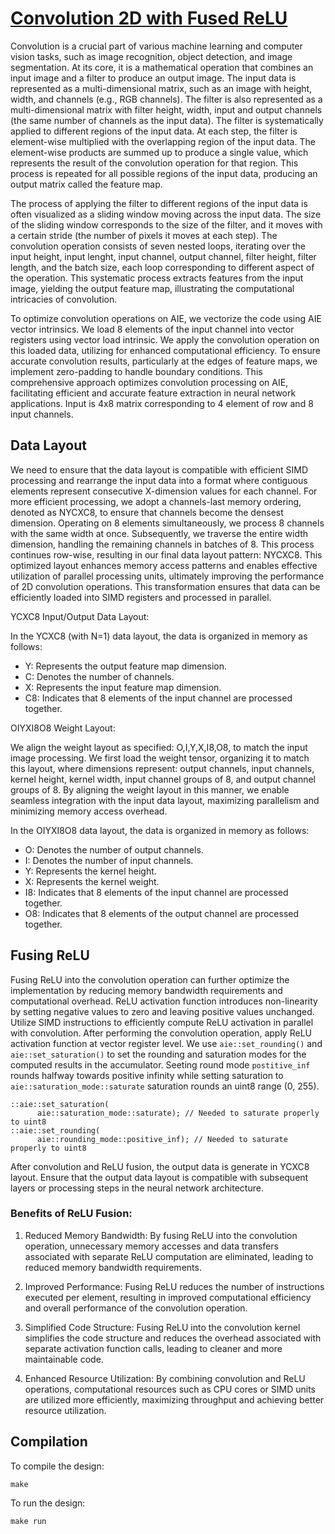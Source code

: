 <!---//===- README.md --------------------------*- Markdown -*-===//
//
// This file is licensed under the Apache License v2.0 with LLVM Exceptions.
// See https://llvm.org/LICENSE.txt for license information.
// SPDX-License-Identifier: Apache-2.0 WITH LLVM-exception
//
// Copyright (C) 2024, Advanced Micro Devices, Inc.
// 
//===----------------------------------------------------------------------===//-->

# <ins>Convolution 2D with Fused ReLU</ins>

Convolution is a crucial part of various machine learning and computer vision tasks, such as image recognition, object detection, and image segmentation. At its core, it is a mathematical operation that combines an input image and a filter to produce an output image. The input data is represented as a multi-dimensional matrix, such as an image with height, width, and channels (e.g., RGB channels). The filter is also represented as a multi-dimensional matrix with filter height, width, input and output channels (the same number of channels as the input data). The filter is systematically applied to different regions of the input data. At each step, the filter is element-wise multiplied with the overlapping region of the input data. The element-wise products are summed up to produce a single value, which represents the result of the convolution operation for that region. This process is repeated for all possible regions of the input data, producing an output matrix called the feature map.

The process of applying the filter to different regions of the input data is often visualized as a sliding window moving across the input data. The size of the sliding window corresponds to the size of the filter, and it moves with a certain stride (the number of pixels it moves at each step). The convolution operation consists of seven nested loops, iterating over the input height, input lenght, input channel, output channel, filter height, filter length, and the batch size, each loop corresponding to different aspect of the operation. This systematic process extracts features from the input image, yielding the output feature map, illustrating the computational intricacies of convolution. 


To optimize convolution operations on AIE, we vectorize the code using AIE vector intrinsics. We load 8 elements of the input channel into vector registers using vector load intrinsic. We apply the convolution operation on this loaded data, utilizing for enhanced computational efficiency. To ensure accurate convolution results, particularly at the edges of feature maps, we implement zero-padding to handle boundary conditions. This comprehensive approach optimizes convolution processing on AIE, facilitating efficient and accurate feature extraction in neural network applications. Input is 4x8 matrix corresponding to 4 element of row and 8 input channels.

## Data Layout
We need to ensure that the data layout is compatible with efficient SIMD processing and rearrange the input data into a format where contiguous elements represent consecutive X-dimension values for each channel. For more efficient processing, we adopt a channels-last memory ordering, denoted as NYCXC8, to ensure that channels become the densest dimension. Operating on 8 elements simultaneously, we process 8 channels with the same width at once. Subsequently, we traverse the entire width dimension, handling the remaining channels in batches of 8. This process continues row-wise, resulting in our final data layout pattern: NYCXC8. This optimized layout enhances memory access patterns and enables effective utilization of parallel processing units, ultimately improving the performance of 2D convolution operations. This transformation ensures that data can be efficiently loaded into SIMD registers and processed in parallel. 

YCXC8 Input/Output Data Layout:

In the YCXC8 (with N=1) data layout, the data is organized in memory as follows:

* Y: Represents the output feature map dimension.
* C: Denotes the number of channels.
* X: Represents the input feature map dimension.
* C8: Indicates that 8 elements of the input channel are processed together.

OIYXI8O8 Weight Layout:

We align the weight layout as specified: O,I,Y,X,I8,O8, to match the input image processing. We first load the weight tensor, organizing it to match this layout, where dimensions represent: output channels, input channels, kernel height, kernel width, input channel groups of 8, and output channel groups of 8. By aligning the weight layout in this manner, we enable seamless integration with the input data layout, maximizing parallelism and minimizing memory access overhead. 

In the OIYXI8O8 data layout, the data is organized in memory as follows:

* O: Denotes the number of output channels.
* I: Denotes the number of input channels.
* Y: Represents the kernel height.
* X: Represents the kernel weight.
* I8: Indicates that 8 elements of the input channel are processed together.
* O8: Indicates that 8 elements of the output channel are processed together.


## Fusing ReLU

Fusing ReLU into the convolution operation can further optimize the implementation by reducing memory bandwidth requirements and computational overhead. ReLU activation function introduces non-linearity by setting negative values to zero and leaving positive values unchanged. Utilize SIMD instructions to efficiently compute ReLU activation in parallel with convolution. After performing the convolution operation, apply ReLU activation function at vector register level. 
We use `aie::set_rounding()` and `aie::set_saturation()` to set the rounding and saturation modes for the computed results in the accumulator. Seeting round mode `postitive_inf` rounds halfway towards positive infinity while setting saturation to `aie::saturation_mode::saturate` saturation rounds an uint8 range (0, 255). 

```
::aie::set_saturation(
      aie::saturation_mode::saturate); // Needed to saturate properly to uint8
::aie::set_rounding(
      aie::rounding_mode::positive_inf); // Needed to saturate properly to uint8
```
After convolution and ReLU fusion, the output data is generate in YCXC8 layout. Ensure that the output data layout is compatible with subsequent layers or processing steps in the neural network architecture.


### Benefits of ReLU Fusion:

1. Reduced Memory Bandwidth:
By fusing ReLU into the convolution operation, unnecessary memory accesses and data transfers associated with separate ReLU computation are eliminated, leading to reduced memory bandwidth requirements.

2. Improved Performance:
Fusing ReLU reduces the number of instructions executed per element, resulting in improved computational efficiency and overall performance of the convolution operation.

3. Simplified Code Structure:
Fusing ReLU into the convolution kernel simplifies the code structure and reduces the overhead associated with separate activation function calls, leading to cleaner and more maintainable code.

4. Enhanced Resource Utilization:
By combining convolution and ReLU operations, computational resources such as CPU cores or SIMD units are utilized more efficiently, maximizing throughput and achieving better resource utilization.

## Compilation
To compile the design:
```
make
```

To run the design:
```
make run
```
